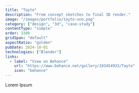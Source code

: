 ```yaml
---
title: "Tayto"
description: "From concept sketches to final 3D render."
image: "/images/portfolio/tayto-uno.png"
category: ["design", "3d", "case-study"]
contentType: "simple"
order: 3300
gridSpan: "default"
aspectRatio: "golden"
pubDate: 2024-10-01
technologies: ["Blender"]
links:
  - label: "View on Behance"
    url: "https://www.behance.net/gallery/193454933/Tayto"
    icon: "behance"
---
```


Lorem Ipsum 